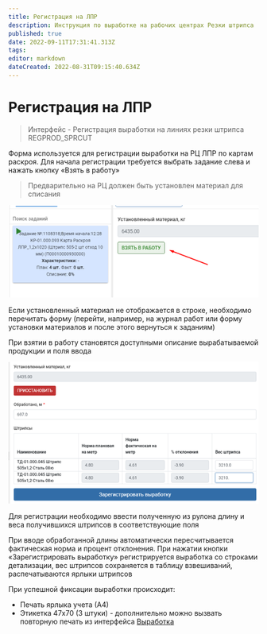```yaml
---
title: Регистрация на ЛПР
description: Инструкция по выработке на рабочих центрах Резки штрипса
published: true
date: 2022-09-11T17:31:41.313Z
tags: 
editor: markdown
dateCreated: 2022-08-31T09:15:40.634Z
---
```


# Регистрация на ЛПР

>Интерфейс - Регистрация выработки на линиях резки штрипса REGPROD\_SPRCUT

Форма используется для регистрации выработки на РЦ ЛПР по картам раскроя. Для начала регистрации требуется выбрать задание слева и нажать кнопку «Взять в работу»

>Предварительно на РЦ должен быть установлен материал для списания

![](<../../../../assets/image (134).png>)


Если установленный материал не отображается в строке, необходимо перечитать форму (перейти, например, на журнал работ или форму установки материалов и после этого вернуться к заданиям)

&#x20; При взятии в работу становятся доступными описание вырабатываемой продукции и поля ввода

![](<../../../../assets/image (310).png>)


Для регистрации необходимо ввести полученную из рулона длину и веса получившихся штрипсов в соответствующие поля

При вводе обработанной длины автоматически пересчитывается фактическая норма и процент отклонения. При нажатии кнопки «Зарегистрировать выработку» регистрируется выработка со строками детализации, вес штрипсов сохраняется в таблицу взвешиваний, распечатываются ярлыки штрипсов

При успешной фиксации выработки происходит:

* Печать ярлыка учета (А4)
* Этикетка 47х70 (3 штуки) - дополнительно можно вызвать повторную печать из интерфейса [Выработка](../../../../uchet/dokumenty-vyrabotki/vyrabotka/)
